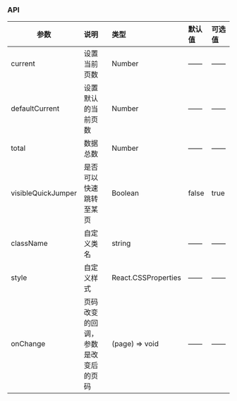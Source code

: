 ### API

| 参数         |说明        |类型 |默认值 |可选值 |
| ------------ | :----------------|:------- | :----- | :----- |
| current         |设置当前页数 |Number |—— |—— |
| defaultCurrent |设置默认的当前页数 |Number |—— |—— |
| total |数据总数 |Number |—— |—— |
| visibleQuickJumper      |是否可以快速跳转至某页  |Boolean |false |true |
| className      |自定义类名  |string |—— |—— |
| style      |自定义样式  |React.CSSProperties |—— |—— |
| onChange    | 页码改变的回调，参数是改变后的页码 |       (page) => void |—— |—— |


